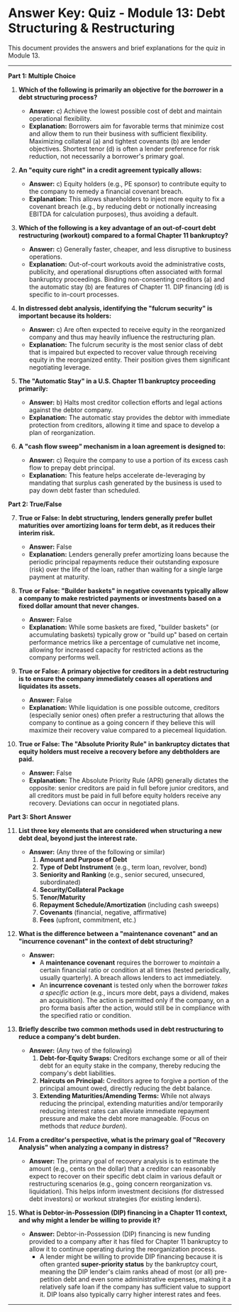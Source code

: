 # Answer Key: Quiz - Module 13: Debt Structuring & Restructuring

This document provides the answers and brief explanations for the quiz in Module 13.

---

**Part 1: Multiple Choice**

1.  **Which of the following is primarily an objective for the *borrower* in a debt structuring process?**
    *   **Answer:** c) Achieve the lowest possible cost of debt and maintain operational flexibility.
    *   **Explanation:** Borrowers aim for favorable terms that minimize cost and allow them to run their business with sufficient flexibility. Maximizing collateral (a) and tightest covenants (b) are lender objectives. Shortest tenor (d) is often a lender preference for risk reduction, not necessarily a borrower's primary goal.

2.  **An "equity cure right" in a credit agreement typically allows:**
    *   **Answer:** c) Equity holders (e.g., PE sponsor) to contribute equity to the company to remedy a financial covenant breach.
    *   **Explanation:** This allows shareholders to inject more equity to fix a covenant breach (e.g., by reducing debt or notionally increasing EBITDA for calculation purposes), thus avoiding a default.

3.  **Which of the following is a key advantage of an out-of-court debt restructuring (workout) compared to a formal Chapter 11 bankruptcy?**
    *   **Answer:** c) Generally faster, cheaper, and less disruptive to business operations.
    *   **Explanation:** Out-of-court workouts avoid the administrative costs, publicity, and operational disruptions often associated with formal bankruptcy proceedings. Binding non-consenting creditors (a) and the automatic stay (b) are features of Chapter 11. DIP financing (d) is specific to in-court processes.

4.  **In distressed debt analysis, identifying the "fulcrum security" is important because its holders:**
    *   **Answer:** c) Are often expected to receive equity in the reorganized company and thus may heavily influence the restructuring plan.
    *   **Explanation:** The fulcrum security is the most senior class of debt that is impaired but expected to recover value through receiving equity in the reorganized entity. Their position gives them significant negotiating leverage.

5.  **The "Automatic Stay" in a U.S. Chapter 11 bankruptcy proceeding primarily:**
    *   **Answer:** b) Halts most creditor collection efforts and legal actions against the debtor company.
    *   **Explanation:** The automatic stay provides the debtor with immediate protection from creditors, allowing it time and space to develop a plan of reorganization.

6.  **A "cash flow sweep" mechanism in a loan agreement is designed to:**
    *   **Answer:** c) Require the company to use a portion of its excess cash flow to prepay debt principal.
    *   **Explanation:** This feature helps accelerate de-leveraging by mandating that surplus cash generated by the business is used to pay down debt faster than scheduled.

**Part 2: True/False**

7.  **True or False: In debt structuring, lenders generally prefer bullet maturities over amortizing loans for term debt, as it reduces their interim risk.**
    *   **Answer:** False
    *   **Explanation:** Lenders generally prefer amortizing loans because the periodic principal repayments reduce their outstanding exposure (risk) over the life of the loan, rather than waiting for a single large payment at maturity.

8.  **True or False: "Builder baskets" in negative covenants typically allow a company to make restricted payments or investments based on a fixed dollar amount that never changes.**
    *   **Answer:** False
    *   **Explanation:** While some baskets are fixed, "builder baskets" (or accumulating baskets) typically grow or "build up" based on certain performance metrics like a percentage of cumulative net income, allowing for increased capacity for restricted actions as the company performs well.

9.  **True or False: A primary objective for creditors in a debt restructuring is to ensure the company immediately ceases all operations and liquidates its assets.**
    *   **Answer:** False
    *   **Explanation:** While liquidation is one possible outcome, creditors (especially senior ones) often prefer a restructuring that allows the company to continue as a going concern if they believe this will maximize their recovery value compared to a piecemeal liquidation.

10. **True or False: The "Absolute Priority Rule" in bankruptcy dictates that equity holders must receive a recovery before any debtholders are paid.**
    *   **Answer:** False
    *   **Explanation:** The Absolute Priority Rule (APR) generally dictates the opposite: senior creditors are paid in full before junior creditors, and all creditors must be paid in full before equity holders receive any recovery. Deviations can occur in negotiated plans.

**Part 3: Short Answer**

11. **List three key elements that are considered when structuring a new debt deal, beyond just the interest rate.**
    *   **Answer:** (Any three of the following or similar)
        1.  **Amount and Purpose of Debt**
        2.  **Type of Debt Instrument** (e.g., term loan, revolver, bond)
        3.  **Seniority and Ranking** (e.g., senior secured, unsecured, subordinated)
        4.  **Security/Collateral Package**
        5.  **Tenor/Maturity**
        6.  **Repayment Schedule/Amortization** (including cash sweeps)
        7.  **Covenants** (financial, negative, affirmative)
        8.  **Fees** (upfront, commitment, etc.)

12. **What is the difference between a "maintenance covenant" and an "incurrence covenant" in the context of debt structuring?**
    *   **Answer:**
        *   A **maintenance covenant** requires the borrower to *maintain* a certain financial ratio or condition at all times (tested periodically, usually quarterly). A breach allows lenders to act immediately.
        *   An **incurrence covenant** is tested only when the borrower *takes a specific action* (e.g., incurs more debt, pays a dividend, makes an acquisition). The action is permitted only if the company, on a pro forma basis after the action, would still be in compliance with the specified ratio or condition.

13. **Briefly describe two common methods used in debt restructuring to reduce a company's debt burden.**
    *   **Answer:** (Any two of the following)
        1.  **Debt-for-Equity Swaps:** Creditors exchange some or all of their debt for an equity stake in the company, thereby reducing the company's debt liabilities.
        2.  **Haircuts on Principal:** Creditors agree to forgive a portion of the principal amount owed, directly reducing the debt balance.
        3.  **Extending Maturities/Amending Terms:** While not always reducing the principal, extending maturities and/or temporarily reducing interest rates can alleviate immediate repayment pressure and make the debt more manageable. (Focus on methods that *reduce burden*).

14. **From a creditor's perspective, what is the primary goal of "Recovery Analysis" when analyzing a company in distress?**
    *   **Answer:** The primary goal of recovery analysis is to estimate the amount (e.g., cents on the dollar) that a creditor can reasonably expect to recover on their specific debt claim in various default or restructuring scenarios (e.g., going concern reorganization vs. liquidation). This helps inform investment decisions (for distressed debt investors) or workout strategies (for existing lenders).

15. **What is Debtor-in-Possession (DIP) financing in a Chapter 11 context, and why might a lender be willing to provide it?**
    *   **Answer:** Debtor-in-Possession (DIP) financing is new funding provided to a company after it has filed for Chapter 11 bankruptcy to allow it to continue operating during the reorganization process.
        *   A lender might be willing to provide DIP financing because it is often granted **super-priority status** by the bankruptcy court, meaning the DIP lender's claim ranks ahead of most (or all) pre-petition debt and even some administrative expenses, making it a relatively safe loan if the company has sufficient value to support it. DIP loans also typically carry higher interest rates and fees.

---
